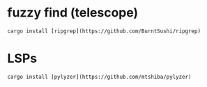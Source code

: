 # fuzzy find (telescope)
`cargo install [ripgrep](https://github.com/BurntSushi/ripgrep)`

# LSPs
`cargo install [pylyzer](https://github.com/mtshiba/pylyzer)`

